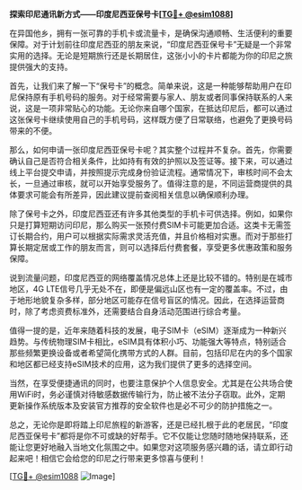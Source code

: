 **探索印尼通讯新方式——印度尼西亚保号卡[[TG💪+ @esim1088](https://t.me/s/esim1088)]**

在异国他乡，拥有一张可靠的手机卡或流量卡，是确保沟通顺畅、生活便利的重要保障。对于计划前往印度尼西亚的朋友来说，“印度尼西亚保号卡”无疑是一个非常实用的选择。无论是短期旅行还是长期居住，这张小小的卡片都能为你的印尼之旅提供强大的支持。

首先，让我们来了解一下“保号卡”的概念。简单来说，这是一种能够帮助用户在印尼保持原有手机号码的服务。对于经常需要与家人、朋友或者同事保持联系的人来说，这是一项非常贴心的功能。无论你来自哪个国家，在抵达印尼后，都可以通过这张保号卡继续使用自己的手机号码，这样既方便了日常联络，也避免了更换号码带来的不便。

那么，如何申请一张印度尼西亚保号卡呢？其实整个过程并不复杂。首先，你需要确认自己是否符合相关条件，比如持有有效的护照以及签证等。接下来，可以通过线上平台提交申请，并按照提示完成身份验证流程。通常情况下，审核时间不会太长，一旦通过审核，就可以开始享受服务了。值得注意的是，不同运营商提供的具体要求可能会有所差异，因此建议提前查阅相关信息以确保顺利办理。

除了保号卡之外，印度尼西亚还有许多其他类型的手机卡可供选择。例如，如果你只是打算短期访问印尼，那么购买一张预付费SIM卡可能更加合适。这类卡无需签订长期合约，用户可以根据实际需求灵活充值，并且价格相对实惠。而对于那些打算长期定居或工作的朋友而言，则可以选择后付费套餐，享受更多优惠政策和服务保障。

说到流量问题，印度尼西亚的网络覆盖情况总体上还是比较不错的。特别是在城市地区，4G LTE信号几乎无处不在，即便是偏远山区也有一定的覆盖率。不过，由于地形地貌复杂多样，部分地区可能存在信号盲区的情况。因此，在选择运营商时，除了考虑资费标准外，还需要结合自身活动范围进行综合考量。

值得一提的是，近年来随着科技的发展，电子SIM卡（eSIM）逐渐成为一种新兴趋势。与传统物理SIM卡相比，eSIM具有体积小巧、功能强大等特点，特别适合那些频繁更换设备或者希望简化携带方式的人群。目前，包括印尼在内的多个国家和地区都已经支持eSIM技术的应用，这为我们提供了更多的选择空间。

当然，在享受便捷通讯的同时，也要注意保护个人信息安全。尤其是在公共场合使用WiFi时，务必谨慎对待敏感数据传输行为，防止被不法分子窃取。此外，定期更新操作系统版本及安装官方推荐的安全软件也是必不可少的防护措施之一。

总之，无论你是即将踏上印尼旅程的新游客，还是已经扎根于此的老居民，“印度尼西亚保号卡”都将是你不可或缺的好帮手。它不仅能让您随时随地保持联系，还能让您更好地融入当地文化氛围之中。如果您对这项服务感兴趣的话，请立即行动起来吧！相信它会给您的印尼之行带来更多惊喜与便利！

[[TG💪+ @esim1088](https://t.me/s/esim1088) ![Image](https://i.postimg.cc/4NQfJmqS/Snipaste-2025-05-13-00-14-12.png)]